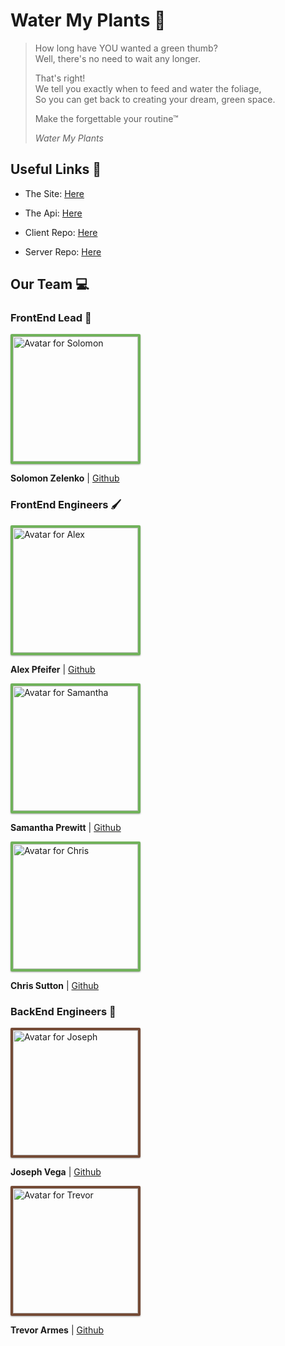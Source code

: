 # Water My Plants :seedling:

> How long have YOU wanted a green thumb? <br />
> Well, there's no need to wait any longer.
>
> That's right!<br />
> We tell you exactly when to feed and water the foliage, <br />
> So you can get back to creating your dream, green space.
>
> Make the forgettable your routine&trade; <br />
>
> _Water My Plants_

## Useful Links 🔗

- The Site: [Here](https://github.com/lambda-tt48-watermyplants/client)
- The Api: [Here](https://github.com/lambda-tt48-watermyplants/client)

- Client Repo: [Here](https://github.com/lambda-tt48-watermyplants/client)
- Server Repo: [Here](https://github.com/lambda-tt48-watermyplants/server)

## Our Team 💻

### FrontEnd Lead 🎨

<img src="https://avatars1.githubusercontent.com/u/39205476?s=460&u=e84d6fe8caf14bcf5e5dc5be000bdd8ec6e861d6&v=4" alt="Avatar for Solomon" width="200" style="border: 4px solid #71B25B;border-radius: 2px;box-shadow: 0 1px 3px rgba(0,0,0,0.12), 0 1px 2px rgba(0,0,0,0.24);"/>

**Solomon Zelenko** | [Github](https://github.com/zempo)

### FrontEnd Engineers 🖌

<img src="https://ca.slack-edge.com/ESZCHB482-U01CPJHKZ3P-443e6143857a-512" alt="Avatar for Alex" width="200" style="border: 4px solid #71B25B;border-radius: 2px;box-shadow: 0 1px 3px rgba(0,0,0,0.12), 0 1px 2px rgba(0,0,0,0.24);"/>

**Alex Pfeifer** | [Github](https://github.com/apfeif12)

<img src="https://avatars3.githubusercontent.com/u/67523846?s=460&u=cb42d03a9aadf97eb089b3ffe10799545916ee3c&v=4" alt="Avatar for Samantha" width="200" style="border: 4px solid #71B25B;border-radius: 2px;box-shadow: 0 1px 3px rgba(0,0,0,0.12), 0 1px 2px rgba(0,0,0,0.24);"/>

**Samantha Prewitt** | [Github](https://github.com/Samanthap82)

<img src="https://avatars1.githubusercontent.com/u/229499?s=460&v=4" alt="Avatar for Chris" width="200" style="border: 4px solid #71B25B;border-radius: 2px;box-shadow: 0 1px 3px rgba(0,0,0,0.12), 0 1px 2px rgba(0,0,0,0.24);"/>

**Chris Sutton** | [Github](https://github.com/christophersutton)

### BackEnd Engineers 🧵

<img src="https://ca.slack-edge.com/ESZCHB482-W0196UMAH8D-2a4b2bb48c74-512" alt="Avatar for Joseph" width="200" style="border: 4px solid #754b36;border-radius: 2px;box-shadow: 0 1px 3px rgba(0,0,0,0.12), 0 1px 2px rgba(0,0,0,0.24);"/>

**Joseph Vega** | [Github](https://github.com/joseph-vega12)

<img src="https://avatars3.githubusercontent.com/u/5865915?s=460&u=5fc166e95a00b64d9e232cfeeb0deb529aa6c3f4&v=4" alt="Avatar for Trevor" width="200" style="border: 4px solid #754b36;border-radius: 2px;box-shadow: 0 1px 3px rgba(0,0,0,0.12), 0 1px 2px rgba(0,0,0,0.24);"/>

**Trevor Armes** | [Github](https://github.com/tarmes)
